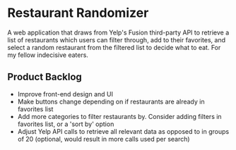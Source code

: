 # Restaurant Randomizer
A web application that draws from Yelp's Fusion third-party API to retrieve a list of restaurants which users can filter through, add to their favorites, and select a random restaurant from the filtered list to decide what to eat. For my fellow indecisive eaters.

## Product Backlog
- Improve front-end design and UI
- Make buttons change depending on if restaurants are already in favorites list
- Add more categories to filter restaurants by. Consider adding filters in favorites list, or a 'sort by' option
- Adjust Yelp API calls to retrieve all relevant data as opposed to in groups of 20 (optional, would result in more calls used per search)
